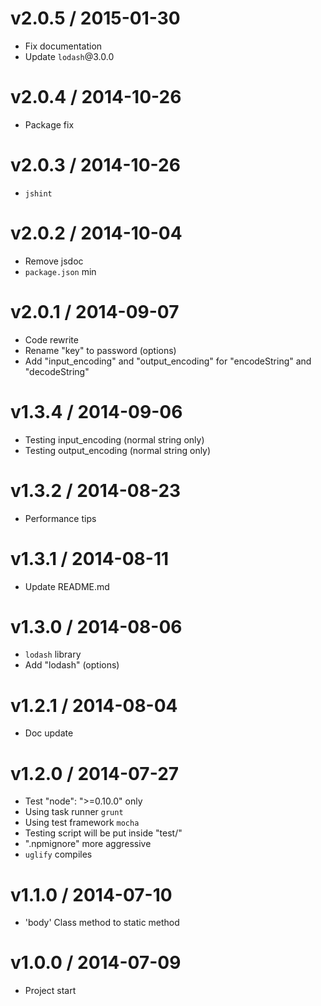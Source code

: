 v2.0.5 / 2015-01-30
==================

  * Fix documentation
  * Update `lodash`@3.0.0

v2.0.4 / 2014-10-26
==================

  * Package fix

v2.0.3 / 2014-10-26
==================

  * `jshint`

v2.0.2 / 2014-10-04
==================

  * Remove jsdoc
  * `package.json` min

v2.0.1 / 2014-09-07
==================

  * Code rewrite
  * Rename "key" to password (options)
  * Add "input_encoding" and "output_encoding" for "encodeString" and "decodeString"

v1.3.4 / 2014-09-06
==================

  * Testing input_encoding (normal string only)
  * Testing output_encoding (normal string only)

v1.3.2 / 2014-08-23
==================

  * Performance tips

v1.3.1 / 2014-08-11
==================

  * Update README.md

v1.3.0 / 2014-08-06
==================

  * `lodash` library
  * Add "lodash" (options)

v1.2.1 / 2014-08-04
==================

  * Doc update

v1.2.0 / 2014-07-27
==================

  * Test "node": ">=0.10.0" only
  * Using task runner `grunt`
  * Using test framework `mocha`
  * Testing script will be put inside "test/"
  * ".npmignore" more aggressive
  * `uglify` compiles

v1.1.0 / 2014-07-10
==================

  * 'body' Class method to static method

v1.0.0 / 2014-07-09
==================

  * Project start
